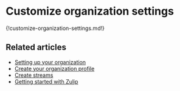 # Customize organization settings

{!customize-organization-settings.md!}

## Related articles

* [Setting up your organization](/help/getting-your-organization-started-with-zulip)
* [Create your organization profile](/help/create-your-organization-profile)
* [Create streams](/help/create-streams)
* [Getting started with Zulip](/help/getting-started-with-zulip)
